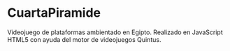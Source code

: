 # CuartaPiramide
Videojuego de plataformas ambientado en Egipto. Realizado en JavaScript HTML5 con ayuda del motor de videojuegos Quintus.
